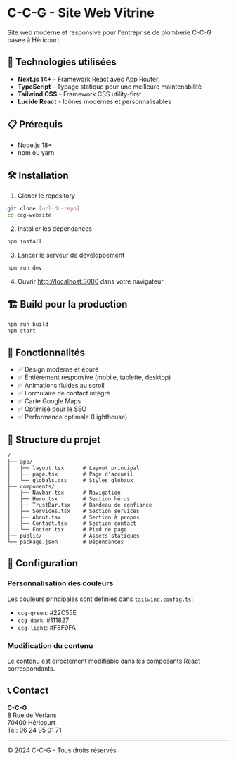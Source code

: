 # C-C-G - Site Web Vitrine

Site web moderne et responsive pour l'entreprise de plomberie C-C-G basée à Héricourt.

## 🚀 Technologies utilisées

- **Next.js 14+** - Framework React avec App Router
- **TypeScript** - Typage statique pour une meilleure maintenabilité
- **Tailwind CSS** - Framework CSS utility-first
- **Lucide React** - Icônes modernes et personnalisables

## 📋 Prérequis

- Node.js 18+ 
- npm ou yarn

## 🛠️ Installation

1. Cloner le repository
```bash
git clone [url-du-repo]
cd ccg-website
```

2. Installer les dépendances
```bash
npm install
```

3. Lancer le serveur de développement
```bash
npm run dev
```

4. Ouvrir [http://localhost:3000](http://localhost:3000) dans votre navigateur

## 🏗️ Build pour la production

```bash
npm run build
npm start
```

## 📱 Fonctionnalités

- ✅ Design moderne et épuré
- ✅ Entièrement responsive (mobile, tablette, desktop)
- ✅ Animations fluides au scroll
- ✅ Formulaire de contact intégré
- ✅ Carte Google Maps
- ✅ Optimisé pour le SEO
- ✅ Performance optimale (Lighthouse)

## 🎨 Structure du projet

```
/
├── app/
│   ├── layout.tsx      # Layout principal
│   ├── page.tsx        # Page d'accueil
│   └── globals.css     # Styles globaux
├── components/
│   ├── Navbar.tsx      # Navigation
│   ├── Hero.tsx        # Section héros
│   ├── TrustBar.tsx    # Bandeau de confiance
│   ├── Services.tsx    # Section services
│   ├── About.tsx       # Section à propos
│   ├── Contact.tsx     # Section contact
│   └── Footer.tsx      # Pied de page
├── public/             # Assets statiques
└── package.json        # Dépendances
```

## 🔧 Configuration

### Personnalisation des couleurs

Les couleurs principales sont définies dans `tailwind.config.ts`:
- `ccg-green`: #22C55E
- `ccg-dark`: #111827
- `ccg-light`: #F8F9FA

### Modification du contenu

Le contenu est directement modifiable dans les composants React correspondants.

## 📞 Contact

**C-C-G**  
8 Rue de Verlans  
70400 Héricourt  
Tél: 06 24 95 01 71

---

© 2024 C-C-G - Tous droits réservés
